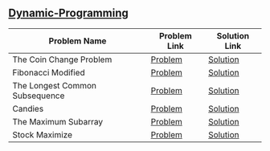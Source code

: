 ## [Dynamic-Programming](https://www.hackerrank.com/domains/algorithms/dynamic-programming)

Problem Name|Problem Link|Solution Link
---|---|---
The Coin Change Problem|[Problem](https://www.hackerrank.com/challenges/coin-change/problem)|[Solution](./coin-change.cpp)
Fibonacci Modified|[Problem](https://www.hackerrank.com/challenges/fibonacci-modified/problem)|[Solution](./fibonacci-modified.py)
The Longest Common Subsequence|[Problem](https://www.hackerrank.com/challenges/dynamic-programming-classics-the-longest-common-subsequence/problem)|[Solution](./the-longest-common-subsequence.cpp)
Candies|[Problem](https://www.hackerrank.com/challenges/candies/problem)|[Solution](./candies.cpp)
The Maximum Subarray|[Problem](https://www.hackerrank.com/challenges/maxsubarray/problem)|[Solution](./maxsubarray.cpp)
Stock Maximize|[Problem](https://www.hackerrank.com/challenges/stockmax/problem)|[Solution](./stockmax.cpp)



